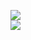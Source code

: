 [![](https://img.shields.io/badge/Made%20With-Github%20Spray-lightgrey.svg?style=for-the-badge&logo=github)](https://github.com/Annihil/github-spray#17614)  
[![](https://i.imgur.com/2DrTn0Z.gif)](https://github.com/Annihil/github-spray)